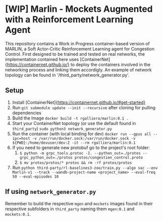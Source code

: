 # [WIP] Marlin - Mockets Augmented with a Reinforcement Learning Agent

This repository contains a Work in Progress container-based version of MARLIN, a Soft Actor-Critic Reinforcement Learning agent for Congestion Control.
First designed to be trained and tested on real networks, the implementation contained here uses [ContainerNet]{https://containernet.github.io/} to deploy the containers involved in the networking process and linking them accordigly.
An example of network topology can be found in '/third_party/network_generator.py'.

## Setup
1. Install [ContainerNet]{https://containernet.github.io/#get-started}
2. Run `git submodule update --init --recursive` after cloning for pulling dependencies
3. Build the Image `docker build -t rgalliera/marlin:0.1 .`
4. Start your ContainerNet topology (or use the default found in `third_party`) `sudo python3 network_generator.py`
5. Run the container (with local binding for dev) `docker run --gpus all --ipc=host -v /var/run/docker.sock:/var/run/docker.sock -v ${PWD}:/home/devuser/dev:Z -it --rm rgalliera/marlin:0.1`
6. If you need to generate new protobuf go to the project's root folder:
   1. `$ python -m grpc_tools.protoc -I. --python_out=./protos --grpc_python_out=./protos protos/congestion_control.proto`
   2. `$ mv protos/protos/* protos && rm -rf protos/protos`
7. Run `python third-party/rl-baselines3-zoo/train.py --algo sac --env Marlin-v1 --track --wandb-project-name <project_name> --eval-freq 50 --eval-episodes 10`


## If using `network_generator.py`
Remember to build the respective `mgen` and `mockets` images found in their respective subfolders in `third_party` naming them `mgen:0.1` and `mockets:0.1`.